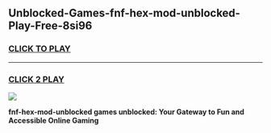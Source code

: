 
## Unblocked-Games-fnf-hex-mod-unblocked-Play-Free-8si96
<h3>
<a href="https://premium76.site?title=fnf-hex-mod-unblocked&ref=12A">CLICK TO PLAY</a></h3>
<hr>

<h3>
<a href="https://premium76.site?title=fnf-hex-mod-unblocked&ref=12A">CLICK 2 PLAY</a>
  
</h3>

<a href="https://premium76.site?title=fnf-hex-mod-unblocked&ref=12A"><img src="https://clearcache.store/games.png"></a>


**fnf-hex-mod-unblocked games unblocked: Your Gateway to Fun and Accessible Online Gaming**
